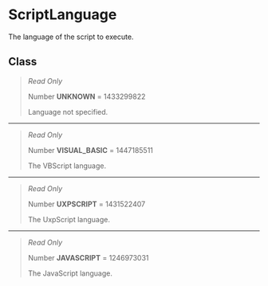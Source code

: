 # ScriptLanguage
The language of the script to execute.

## Class
> *Read Only* 
> 
> Number **UNKNOWN** = 1433299822
> 
> Language not specified.
*** 
> *Read Only* 
> 
> Number **VISUAL_BASIC** = 1447185511
> 
> The VBScript language.
*** 
> *Read Only* 
> 
> Number **UXPSCRIPT** = 1431522407
> 
> The UxpScript language.
*** 
> *Read Only* 
> 
> Number **JAVASCRIPT** = 1246973031
> 
> The JavaScript language.

